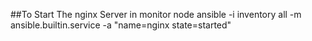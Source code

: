 ##To Start The nginx Server in monitor node
ansible -i inventory all -m ansible.builtin.service -a "name=nginx state=started"

